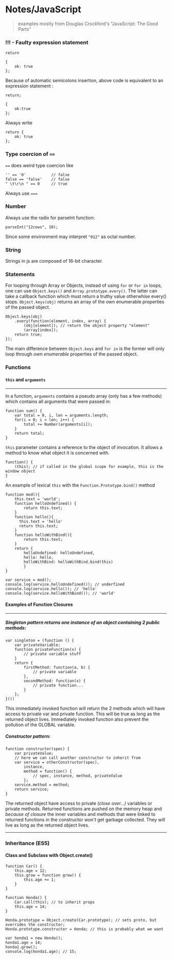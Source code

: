 # Notes/JavaScript
> examples mostly from Douglas Crockford's "JavaScript: The Good Parts"

### !!! - Faulty expression statement

    return
    
    {
        ok: true
    };

Because of automatic semicolons insertion, above code is equivalent to an expression statement :

    return;
    
    { 
        ok:true 
    };

Always write

    return {
        ok: true 
    };

### Type coercion of `==`

`==` does weird type coercion like

    '' == '0'           // false
    false == 'false'    // false
    " \t\r\n " == 0     // true
    
Always use `===`

### Number

Always use the radix for parseInt function:

    parseInt("12cows", 10);

Since some environment may interpret `"012"` as octal number.

### String 

Strings in js are composed of 16-bit character.

### Statements

For looping through Array or Objects, instead of using `for` or `for in` loops, one can use `Object.keys()` and `Array.prototype.every()`. The latter can take a callback function which must return a truthy value otherwhise every() stops.
`Object.keys(obj)` returns an array of the own enumerable properties of the passed object.

    Object.keys(obj)
        .every(function(element, index, array) {
            (obj[element]); // return the object property "element"
            (array[index]);
        return true;
    });
    
The main difference between `Object.keys` and `for in` is the former will only loop through *own* *enumerable* properties of the passed object. 

### Functions

#### `this` and `arguments`

___

In a function, `arguments` contains a pseudo array (only has a few methods) which contains all arguments that were passed in:

    function sum() {
        var total = 0, i, len = arguments.length;
        for(i = 0; i < len; i++) {
            total += Number(arguments[i]);
        }
        return total;
    }
    
`this` parameter contains a reference to the object of invocation. It allows a method to know what object it is concerned with.

    function() {
        (this); // if called in the global scope for example, this is the window object
    }
    
An example of lexical `this` with the `Function.Prototype.bind()` method
    
    function mod(){
        this.text = 'world';
        function helloUndefined() {
            return this.text;
        }
        function hello(){
          this.text = 'hello'
          return this.text;
        }
        function helloWithBind(){
            return this.text;
        }
        return {
            helloUndefined: helloUndefined,
            hello: hello,
            helloWithBind: helloWithBind.bind(this)
            }
    }
    
    var service = mod();
    console.log(service.helloUndefined()); // underfined
    console.log(service.hello()); // 'hello'
    console.log(service.helloWithBind()); // 'world'
    
#### Examples of Function Closures

___


##### Singleton pattern returns one instance of an object containing 2 public methods:

    var singleton = (function () {
        var privateVariable;
        function privateFunction(x) {
            // private variable stuff
        }
        return {
            firstMethod: function(a, b) {
                // private variable
            },
            secondMethod: function(x) {
                // private function...
            }
        };
    }())

This immediately invoked function will return the 2 methods which will have access to private var and private function. This will be true as long as the returned object lives. Immediately invoked function also prevent the pollution of the GLOBAL variable.

##### Constructor pattern:

    function constructor(spec) {
        var privateValue;
        // here we can call another constructor to inherit from
        var service = otherConstructor(spec),
            instance,
            method = function() {
                // spec, instance, method, privateValue
            };
        service.method = method;
        return service;
    }

The returned object have access to private *(close over...)* variables or private methods. Returned functions are pushed on the memory heap and *because of closure* the inner variables and methods that were linked to returned functions in the constructor *won't* get garbage collected. They will live as long as the returned object lives.

___

### Inheritance (ES5)

#### Class and Subclass with Object.create()

    function Car() {
        this.age = 12;
        this.grow = function grow() {
            this.age += 1;
        }
    }
    
    function Honda() {
        Car.call(this); // to inherit props
        this.age = 14;
    }
    
    Honda.prototype = Object.create(Car.prototype); // sets proto, but overrides the constructor;
    Honda.prototype.constructor = Honda; // this is probably what we want
    
    var honda1 = new Honda();
    honda1.age = 14;
    honda1.grow();
    console.log(honda1.age); // 15;
